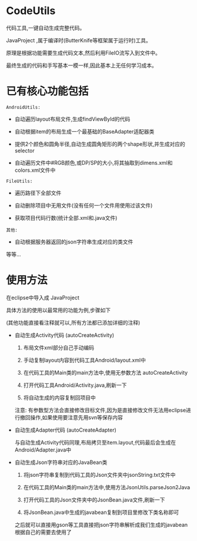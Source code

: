 CodeUtils
=======

代码工具,一键自动生成完整代码。

JavaProject ,属于编译时(ButterKnife等框架属于运行时)工具。

原理是根据功能需要生成代码文本,然后利用FileIO流写入到文件中。

最终生成的代码和手写基本一模一样,因此基本上无任何学习成本。



已有核心功能包括
=======

`AndroidUtils:`

* 自动遍历layout布局文件,生成findViewById的代码

* 自动根据item的布局生成一个最基础的BaseAdapter适配器类

* 提供2个颜色和圆角半径,自动生成圆角矩形的两个shape形状,并生成对应的selector

* 自动遍历文件中#RGB颜色,或DP/SP的大小,将其抽取到dimens.xml和colors.xml文件中


`FileUtils:`

* 遍历路径下全部文件

* 自动删除项目中无用文件(没有任何一个文件用使用过该文件)

* 获取项目代码行数(统计全部.xml和.java文件)


`其他:`

* 自动根据服务器返回的json字符串生成对应的类文件

等等...



使用方法
=======

在eclipse中导入成 JavaProject

具体方法的使用以最常用的功能为例,步骤如下

(其他功能直接看注释就可以,所有方法都已添加详细的注释)

* 自动生成Activity代码 (autoCreateActivity)

  1. 布局文件xml部分自己手动编码

  2. 手动复制layout内容到代码工具Android/layout.xml中

  3. 在代码工具的Main类的main方法中,使用无参数方法 autoCreateActivity

  4. 打开代码工具Android/Activity.java,刷新一下

  5. 将自动生成的内容复制回项目中

  注意: 有参数型方法会直接修改目标文件,因为是直接修改文件无法用eclipse进行撤回操作,如果使用要注意先用svn等保存内容


* 自动生成Adapter代码 (autoCreateAdapter)

  与自动生成Activity代码同理,布局拷贝至item.layout,代码最后会生成在Android/Adapter.java中


* 自动生成Json字符串对应的JavaBean类

  1. 将json字符串复制到代码工具的Json文件夹中jsonString.txt文件中

  2. 在代码工具的Main类的main方法中,使用方法JsonUtils.parseJson2Java

  3. 打开代码工具的Json文件夹中的JsonBean.java文件,刷新一下

  4. 将JsonBean.java中生成的javabean复制到项目里修改下类名称即可

  之后就可以直接用gson等工具直接把json字符串解析成我们生成的javabean根据自己的需要去使用了
